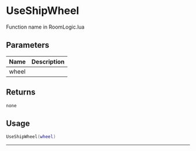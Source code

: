 # UseShipWheel

Function name in RoomLogic.lua

## Parameters

| Name  | Description |
| ----- | ----------- |
| wheel |             |

## Returns

`none`

## Usage

```lua
UseShipWheel(wheel)
```

---
